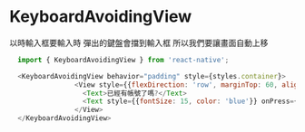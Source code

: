 # KeyboardAvoidingView

以時輸入框要輸入時 彈出的鍵盤會擋到輸入框 所以我們要讓畫面自動上移

```javascript
  import { KeyboardAvoidingView } from 'react-native';

  <KeyboardAvoidingView behavior="padding" style={styles.container}>
                <View style={{flexDirection: 'row', marginTop: 60, alignSelf: 'center'}}>
                  <Text>已經有帳號了嗎?</Text>  
                  <Text style={{fontSize: 15, color: 'blue'}} onPress={() => this.toLogin()}>登入</Text>
                </View>      
  </KeyboardAvoidingView>
```


